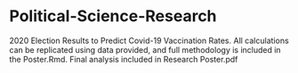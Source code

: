 # Political-Science-Research
2020 Election Results to Predict Covid-19 Vaccination Rates. All calculations can be replicated using data provided, and full methodology is included in the Poster.Rmd. Final analysis included in Research Poster.pdf

